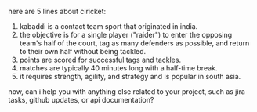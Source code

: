 here are 5 lines about ciricket:

1.  kabaddi is a contact team sport that originated in india.
2.  the objective is for a single player ("raider") to enter the opposing team's half of the court, tag as many defenders as possible, and return to their own half without being tackled.
3.  points are scored for successful tags and tackles.
4.  matches are typically 40 minutes long with a half-time break.
5.  it requires strength, agility, and strategy and is popular in south asia.

now, can i help you with anything else related to your project, such as jira tasks, github updates, or api documentation?